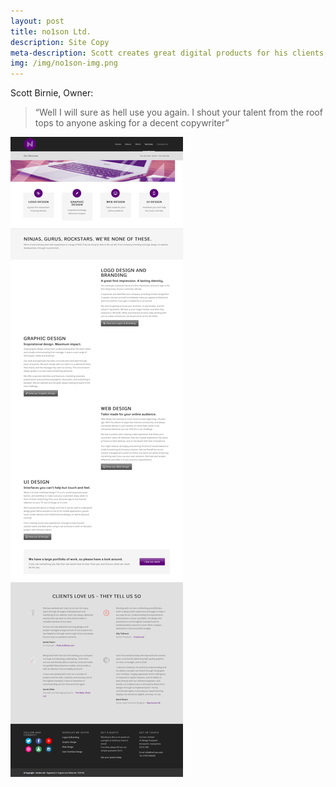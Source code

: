 ```yaml
---
layout: post
title: no1son Ltd.
description: Site Copy
meta-description: Scott creates great digital products for his clients, so I worked with him to create copy and content to match.
img: /img/no1son-img.png
---
```


Scott Birnie, Owner:

>“Well I will sure as hell use you again. I shout your talent from the roof tops to anyone asking for a decent copywriter”

<img src="/img/no1son-Ltd.-Our-Services-Logo-design-Web-design-Graphic-Design-UI-Design.png">
 